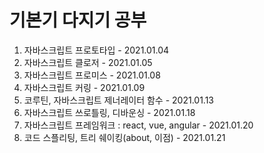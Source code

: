 # 기본기 다지기 공부

1. 자바스크립트 프로토타입 - 2021.01.04
2. 자바스크립트 클로저 - 2021.01.05
3. 자바스크립트 프로미스 - 2021.01.08
4. 자바스크립트 커링 - 2021.01.09
5. 코루틴, 자바스크립트 제너레이터 함수 - 2021.01.13
6. 자바스크립트 쓰로틀링, 디바운싱 - 2021.01.18
7. 자바스크립트 프레임워크 : react, vue, angular - 2021.01.20
8. 코드 스플리팅, 트리 쉐이킹(about, 이점) - 2021.01.21
